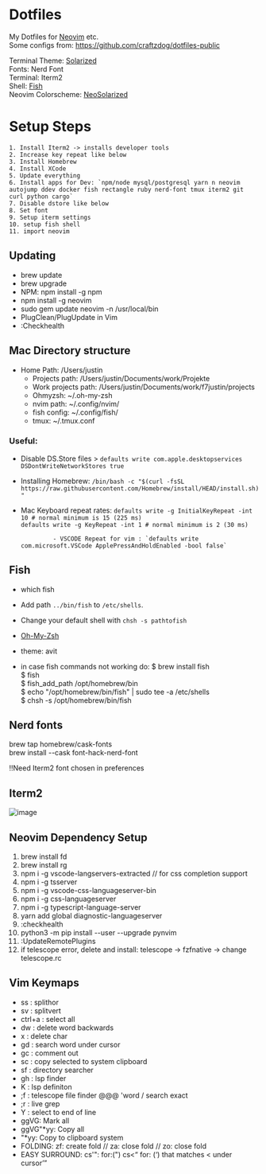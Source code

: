 # Dotfiles
My Dotfiles for [Neovim](https://neovim.io/) etc. <br>
Some configs from: https://github.com/craftzdog/dotfiles-public

Terminal Theme: [Solarized](https://github.com/mbadolato/iTerm2-Color-Schemes/blob/master/schemes/Solarized%20Dark%20-%20Patched.itermcolors)<br>
Fonts: Nerd Font<br>
Terminal: Iterm2<br>
Shell: [Fish](https://fishshell.com/)<br>
Neovim Colorscheme: [NeoSolarized](https://github.com/overcache/NeoSolarized)

# Setup Steps
	1. Install Iterm2 -> installs developer tools
	2. Increase key repeat like below
	3. Install Homebrew
	4. Install XCode
	5. Update everything
	6. Install apps for Dev: `npm/node mysql/postgresql yarn n neovim autojump ddev docker fish rectangle ruby nerd-font tmux iterm2 git curl python cargo`
	7. Disable dstore like below
	8. Set font
	9. Setup iterm settings
	10. setup fish shell
	11. import neovim

## Updating
- brew update<br>
- brew upgrade<br>
- NPM: npm install -g npm
- npm install -g neovim
- sudo gem update neovim -n /usr/local/bin
- PlugClean/PlugUpdate in Vim
- :Checkhealth

## Mac Directory structure
- Home Path: /Users/justin
  - Projects path: /Users/justin/Documents/work/Projekte
  - Work projects path: /Users/justin/Documents/work/f7justin/projects
  - Ohmyzsh: ~/.oh-my-zsh
  - nvim path: ~/.config/nvim/
  - fish config: ~/.config/fish/
  - tmux: ~/.tmux.conf

### Useful:
- Disable DS.Store files > `defaults write com.apple.desktopservices DSDontWriteNetworkStores true`<br>

- Installing Homebrew: `/bin/bash -c "$(curl -fsSL https://raw.githubusercontent.com/Homebrew/install/HEAD/install.sh)"`<br>

- Mac Keyboard repeat rates: `defaults write -g InitialKeyRepeat -int 10 # normal minimum is 15 (225 ms)`<br>
                             `defaults write -g KeyRepeat -int 1 # normal minimum is 2 (30 ms)`
			     
			   - VSCODE Repeat for vim : `defaults write com.microsoft.VSCode ApplePressAndHoldEnabled -bool false`

  
## Fish
 - which fish
 - Add path `../bin/fish` to `/etc/shells`.
 - Change your default shell with `chsh -s pathtofish`

 - [Oh-My-Zsh](https://github.com/ohmyzsh/ohmyzsh)
 - theme: avit
 - in case fish commands not working do: 
	$ brew install fish<br>
	$ fish<br>
	$ fish_add_path /opt/homebrew/bin<br>
	$ echo "/opt/homebrew/bin/fish" | sudo tee -a /etc/shells<br>
	$ chsh -s /opt/homebrew/bin/fish<br>

## Nerd fonts 
brew tap homebrew/cask-fonts<br>
brew install --cask font-hack-nerd-font

!!Need Iterm2 font chosen in preferences

## Iterm2
![image](https://user-images.githubusercontent.com/56719370/123977482-4edcb480-d9bf-11eb-80c8-b32196ef8013.png)

## Neovim Dependency Setup
1. brew install fd
2. brew install rg
3. npm i -g vscode-langservers-extracted // for css completion support
4. npm i -g tsserver
5. npm i -g vscode-css-languageserver-bin
6. npm i -g css-languageserver
7. npm i -g typescript-language-server
8. yarn add global diagnostic-languageserver
9. :checkhealth
10. python3 -m pip install --user --upgrade pynvim
11. :UpdateRemotePlugins
12. if telescope error, delete and install: telescope -> fzfnative -> change telescope.rc

## Vim Keymaps
- ss : splithor
- sv : splitvert
- ctrl+a : select all
- dw : delete word backwards
- x : delete char
- gd : search word under cursor
- gc : comment out
- sc : copy selected to system clipboard
- sf : directory searcher
- gh : lsp finder
- K : lsp definiton
- ;f : telescope file finder @@@ 'word / search exact
- ;r : live grep
- Y : select to end of line
- ggVG: Mark all<br>
- ggVG"*yy: Copy all<br>
- "*yy: Copy to clipboard system<br>
- FOLDING: zf: create fold // za: close fold // zo: close fold<br>
- EASY SURROUND: cs'": for:(") cs<<Q> for: (<Q>) that matches < under cursor
